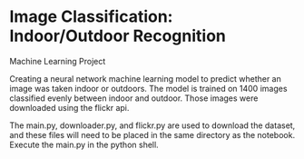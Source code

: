 # Image Classification: Indoor/Outdoor Recognition
Machine Learning Project

Creating a neural network machine learning model to predict whether an image was taken indoor or outdoors. The model is trained on 1400 images classified evenly between indoor and outdoor. Those images were downloaded using the flickr api. 

The main.py, downloader.py, and flickr.py are used to download the dataset, and these files will need to be placed in the same directory as the notebook. Execute the main.py in the python shell. 
